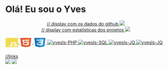 <h1>Olá! Eu sou o Yves</h1>
<div align="center">
  <a href="https://github.com/yvesls">
  // display com os dados do github
  <img height="250em" src="https://github-readme-stats.vercel.app/api?username=yvesls&show_icons=true&theme=dracula&include_all_commits=true&count_private=false"/>
  <br>
  // display com estatísticas dos projetos
  <img height="250em" src="https://github-readme-stats.vercel.app/api/top-langs/?username=yvesls&layout=compact&langs_count=7&theme=dracula"/>
</div>

<div style="display: inline_block; margin-bottom: 20px;"> <br>
  <img align="center" alt="yvesls-Js" height="30" width="40" src="https://raw.githubusercontent.com/devicons/devicon/master/icons/javascript/javascript-plain.svg">
  <img align="center" alt="yvesls-HTML" height="30" width="40" src="https://raw.githubusercontent.com/devicons/devicon/master/icons/html5/html5-original.svg">
  <img align="center" alt="yvesls-CSS" height="30" width="40" src="https://raw.githubusercontent.com/devicons/devicon/master/icons/css3/css3-original.svg">
  <img align="center" alt="yvesls-PHP" height="50" width="50" src="https://cdn.jsdelivr.net/gh/devicons/devicon/icons/php/php-original.svg">
  <img align="center" alt="yvesls-SQL" height="60" width="60"  src="https://cdn.jsdelivr.net/gh/devicons/devicon/icons/mysql/mysql-original-wordmark.svg">
  <img align="center" alt="yvesls-JQ"height="40" width="40" src="https://cdn.jsdelivr.net/gh/devicons/devicon/icons/jquery/jquery-plain-wordmark.svg" />
  <img align="center" alt="yvesls-JQ"height="40" width="40" src="https://img.icons8.com/color/48/000000/wordpress.png"/>
                            
</div>
 //links 
<br>
<a href = "mailto:yveslimasilva@gmail.com"><img src="https://img.shields.io/badge/-Gmail-%23333?style=for-the-badge&logo=gmail&logoColor=white" target="_blank"></a>
<a href="https://www.linkedin.com/in/yves-silva-b63b2515b"  target="_blank"><img src="https://img.shields.io/badge/-LinkedIn-%230077B5?style=for-the-badge&logo=linkedin&logoColor=white" target="_blank"></a> 
